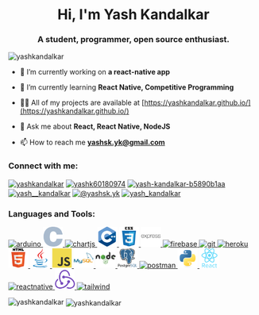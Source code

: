 <h1 align="center">Hi, I'm Yash Kandalkar</h1>
<h3 align="center">A student, programmer, open source enthusiast.</h3>

<p align="left"> <img src="https://komarev.com/ghpvc/?username=yashkandalkar&label=Profile%20views&color=0989aa&style=flat-square" alt="yashkandalkar" /> </p>

- 🔭 I’m currently working on **a react-native app**

- 🌱 I’m currently learning **React Native, Competitive Programming**

- 👨‍💻 All of my projects are available at [https://yashkandalkar.github.io/](https://yashkandalkar.github.io/)

- 💬 Ask me about **React, React Native, NodeJS**

- 📫 How to reach me **yashsk.yk@gmail.com**

<h3 align="left">Connect with me:</h3>
<p align="left">
<a href="https://dev.to/yashkandalkar" target="blank"><img align="center" src="https://cdn.jsdelivr.net/npm/simple-icons@3.0.1/icons/dev-dot-to.svg" alt="yashkandalkar" height="30" width="40" /></a>
<a href="https://twitter.com/yashk60180974" target="blank"><img align="center" src="https://cdn.jsdelivr.net/npm/simple-icons@3.0.1/icons/twitter.svg" alt="yashk60180974" height="30" width="40" /></a>
<a href="https://linkedin.com/in/yash-kandalkar-b5890b1aa" target="blank"><img align="center" src="https://cdn.jsdelivr.net/npm/simple-icons@3.0.1/icons/linkedin.svg" alt="yash-kandalkar-b5890b1aa" height="30" width="40" /></a>
<a href="https://instagram.com/yash__kandalkar" target="blank"><img align="center" src="https://cdn.jsdelivr.net/npm/simple-icons@3.0.1/icons/instagram.svg" alt="yash__kandalkar" height="30" width="40" /></a>
<a href="https://medium.com/@yashsk.yk" target="blank"><img align="center" src="https://cdn.jsdelivr.net/npm/simple-icons@3.0.1/icons/medium.svg" alt="@yashsk.yk" height="30" width="40" /></a>
<a href="https://www.codechef.com/users/yash_kandalkar" target="blank"><img align="center" src="https://cdn.jsdelivr.net/npm/simple-icons@3.1.0/icons/codechef.svg" alt="yash_kandalkar" height="30" width="40" /></a>
</p>

<h3 align="left">Languages and Tools:</h3>
<p align="left"> <a href="https://www.arduino.cc/" target="_blank"> <img src="https://cdn.worldvectorlogo.com/logos/arduino-1.svg" alt="arduino" width="40" height="40"/> </a> <a href="https://www.cprogramming.com/" target="_blank"> <img src="https://raw.githubusercontent.com/devicons/devicon/master/icons/c/c-original.svg" alt="c" width="40" height="40"/> </a> <a href="https://www.chartjs.org" target="_blank"> <img src="https://www.chartjs.org/media/logo-title.svg" alt="chartjs" width="40" height="40"/> </a> <a href="https://www.w3schools.com/cpp/" target="_blank"> <img src="https://raw.githubusercontent.com/devicons/devicon/master/icons/cplusplus/cplusplus-original.svg" alt="cplusplus" width="40" height="40"/> </a> <a href="https://www.w3schools.com/css/" target="_blank"> <img src="https://raw.githubusercontent.com/devicons/devicon/master/icons/css3/css3-original-wordmark.svg" alt="css3" width="40" height="40"/> </a> <a href="https://expressjs.com" target="_blank"> <img src="https://raw.githubusercontent.com/devicons/devicon/master/icons/express/express-original-wordmark.svg" alt="express" width="40" height="40"/> </a> <a href="https://firebase.google.com/" target="_blank"> <img src="https://www.vectorlogo.zone/logos/firebase/firebase-icon.svg" alt="firebase" width="40" height="40"/> </a> <a href="https://git-scm.com/" target="_blank"> <img src="https://www.vectorlogo.zone/logos/git-scm/git-scm-icon.svg" alt="git" width="40" height="40"/> </a> <a href="https://heroku.com" target="_blank"> <img src="https://www.vectorlogo.zone/logos/heroku/heroku-icon.svg" alt="heroku" width="40" height="40"/> </a> <a href="https://www.w3.org/html/" target="_blank"> <img src="https://raw.githubusercontent.com/devicons/devicon/master/icons/html5/html5-original-wordmark.svg" alt="html5" width="40" height="40"/> </a> <a href="https://www.java.com" target="_blank"> <img src="https://raw.githubusercontent.com/devicons/devicon/master/icons/java/java-original.svg" alt="java" width="40" height="40"/> </a> <a href="https://developer.mozilla.org/en-US/docs/Web/JavaScript" target="_blank"> <img src="https://raw.githubusercontent.com/devicons/devicon/master/icons/javascript/javascript-original.svg" alt="javascript" width="40" height="40"/> </a> <a href="https://www.mysql.com/" target="_blank"> <img src="https://raw.githubusercontent.com/devicons/devicon/master/icons/mysql/mysql-original-wordmark.svg" alt="mysql" width="40" height="40"/> </a> <a href="https://nodejs.org" target="_blank"> <img src="https://raw.githubusercontent.com/devicons/devicon/master/icons/nodejs/nodejs-original-wordmark.svg" alt="nodejs" width="40" height="40"/> </a> <a href="https://www.postgresql.org" target="_blank"> <img src="https://raw.githubusercontent.com/devicons/devicon/master/icons/postgresql/postgresql-original-wordmark.svg" alt="postgresql" width="40" height="40"/> </a> <a href="https://postman.com" target="_blank"> <img src="https://www.vectorlogo.zone/logos/getpostman/getpostman-icon.svg" alt="postman" width="40" height="40"/> </a> <a href="https://www.python.org" target="_blank"> <img src="https://raw.githubusercontent.com/devicons/devicon/master/icons/python/python-original.svg" alt="python" width="40" height="40"/> </a> <a href="https://reactjs.org/" target="_blank"> <img src="https://raw.githubusercontent.com/devicons/devicon/master/icons/react/react-original-wordmark.svg" alt="react" width="40" height="40"/> </a> <a href="https://reactnative.dev/" target="_blank"> <img src="https://reactnative.dev/img/header_logo.svg" alt="reactnative" width="40" height="40"/> </a> <a href="https://redux.js.org" target="_blank"> <img src="https://raw.githubusercontent.com/devicons/devicon/master/icons/redux/redux-original.svg" alt="redux" width="40" height="40"/> </a> <a href="https://tailwindcss.com/" target="_blank"> <img src="https://www.vectorlogo.zone/logos/tailwindcss/tailwindcss-icon.svg" alt="tailwind" width="40" height="40"/> </a> </p>

<p><img align="left" src="https://github-readme-stats.vercel.app/api/top-langs?username=yashkandalkar&show_icons=true&theme=dark&locale=en&layout=compact" alt="yashkandalkar" /></p>

<p>&nbsp;<img align="center" src="https://github-readme-stats.vercel.app/api?username=yashkandalkar&show_icons=true&theme=dark&locale=en" alt="yashkandalkar" /></p>
